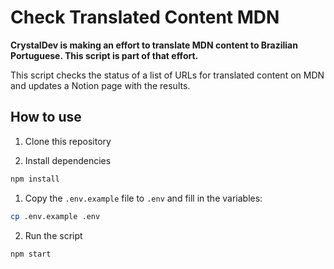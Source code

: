 # Check Translated Content MDN

**CrystalDev is making an effort to translate MDN content to Brazilian Portuguese. This script is part of that effort.**

This script checks the status of a list of URLs for translated content on MDN and updates a Notion page with the results.

## How to use

1. Clone this repository

2. Install dependencies

```bash
npm install
```

1. Copy the `.env.example` file to `.env` and fill in the variables:

```bash
cp .env.example .env
```

2. Run the script

```bash
npm start
```
